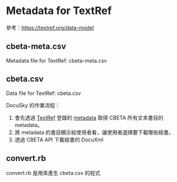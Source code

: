 # Metadata for TextRef

參考：<https://textref.org/data-model>

## cbeta-meta.csv

Metadata file for TextRef: cbeta-meta.csv

## cbeta.csv

Data file for TextRef: cbeta.csv

DocuSky 的作業流程：

1. 會先透過 [TextRef](https://textref.org/) 登錄的 [metadata](https://raw.githubusercontent.com/DILA-edu/cbeta-metadata/master/textref/cbeta.csv) 取得 CBETA 所有文本書目的 metadata。
2. 將 metadata 的書目顯示給使用者看，讓使用者選擇要下載哪些經書。
3. 透過 CBETA API 下載經書的 DocuXml

## convert.rb

convert.rb 是用來產生 cbeta.csv 的程式
